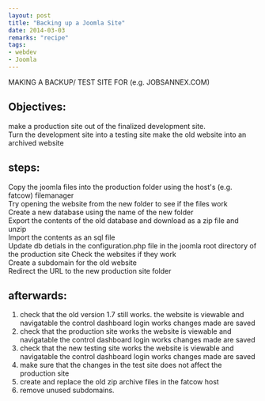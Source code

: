 ```yaml
---
layout: post
title: "Backing up a Joomla Site"
date: 2014-03-03	
remarks: "recipe"
tags: 
- webdev
- Joomla
---
```




MAKING A BACKUP/ TEST SITE FOR (e.g. JOBSANNEX.COM)

## Objectives:

make a production site out of the finalized development site. 	
Turn the development site into a testing site
make the old website into an 	archived website


## steps:

Copy the joomla files into the production folder using the host's (e.g. fatcow) filemanager  
Try opening the website from the new folder to see if the files work  
Create a new database using the name of the new folder  
Export the contents of the old database and download as a zip file and unzip  
Import the contents as an sql file  
Update db detials in the configuration.php file in the joomla root directory of the production site
Check the websites if they work  
Create a subdomain for the old website  
Redirect the URL to the new production site folder



## afterwards:

1. check that the old version 1.7 still works.
the website is viewable and navigatable
the control dashboard login works
changes made are saved
2. check that the production site works
the website is viewable and navigatable
the control dashboard login works
changes made are saved
3. check that the new testing site works
the website is viewable and navigatable
the control dashboard login works
changes made are saved
4. make sure that the changes in the test site does not affect the production site
5. create and replace the old zip archive files in the fatcow host
6. remove unused subdomains.

